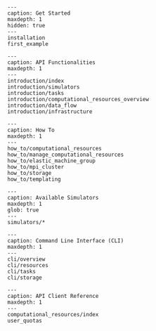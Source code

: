 
```{include} Home.md
```

```{toctree}
---
caption: Get Started
maxdepth: 1
hidden: true
---
installation
first_example
```

```{toctree}
---
caption: API Functionalities
maxdepth: 1
---
introduction/index
introduction/simulators
introduction/tasks
introduction/computational_resources_overview
introduction/data_flow
introduction/infrastructure

```

```{toctree}
---
caption: How To
maxdepth: 1
---
how_to/computational_resources
how_to/manage_computational_resources
how_to/elastic_machine_group
how_to/mpi_cluster
how_to/storage
how_to/templating
```

```{toctree}
---
caption: Available Simulators
maxdepth: 1
glob: true
---
simulators/*
```

```{toctree}
---
caption: Command Line Interface (CLI)
maxdepth: 1
---
cli/overview
cli/resources
cli/tasks
cli/storage
```

```{toctree}
---
caption: API Client Reference
maxdepth: 1
---
computational_resources/index
user_quotas
```

